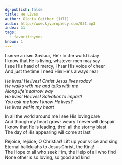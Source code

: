 ```yaml
---
dg-publish: false
title: He Lives
author: Gloria Gaither (1971)
audio: http://www.kjvprophecy.com/031.mp3
index: 31
tags:
  - favoritehymns
known: 1
---
```


I serve a risen Saviour, He's in the world today  
I know that He is living, whatever men may say  
I see His hand of mercy, I hear His voice of cheer  
And just the time I need Him He's always near

*He lives! He lives! Christ Jesus lives today!  
He walks with me and talks with me  
Along life's narrow way  
He lives! He lives! Salvation to impart!  
You ask me how I know He lives?  
He lives within my heart*

In all the world around me I see His loving care  
And though my heart grows weary I never will despair  
I know that He is leading, thro' all the stormy blast  
The day of His appearing will come at last

Rejoice, rejoice, O Christian! Lift up your voice and sing  
Eternal hallelujahs to Jesus Christ, the King!  
The Hope of all who seek Him, the Help of all who find  
None other is so loving, so good and kind
